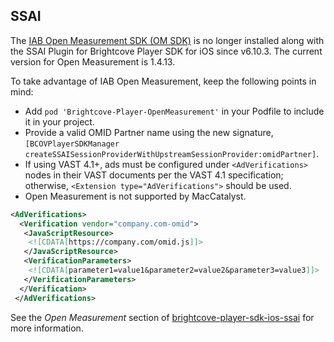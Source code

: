 SSAI
--------------

The [IAB Open Measurement SDK (OM SDK)](https://iabtechlab.com/standards/open-measurement-sdk/) is no longer installed along with the SSAI Plugin for Brightcove Player SDK for iOS since v6.10.3.
The current version for Open Measurement is 1.4.13.

To take advantage of IAB Open Measurement, keep the following points in mind:

* Add `pod 'Brightcove-Player-OpenMeasurement'` in your Podfile to include it in your project.
* Provide a valid OMID Partner name using the new signature, `[BCOVPlayerSDKManager createSSAISessionProviderWithUpstreamSessionProvider:omidPartner]`.
* If using VAST 4.1+, ads must be configured under `<AdVerifications>` nodes in their VAST documents per the VAST 4.1 specification; otherwise, `<Extension type="AdVerifications">` should be used.
* Open Measurement is not supported by MacCatalyst.

```xml
<AdVerifications>
  <Verification vendor="company.com-omid">
   <JavaScriptResource>
    <![CDATA[https://company.com/omid.js]]>
   </JavaScriptResource>
   <VerificationParameters>
    <![CDATA[parameter1=value1&parameter2=value2&parameter3=value3]]>
   </VerificationParameters>
  </Verification>
 </AdVerifications>
 ```

See the *Open Measurement* section of [brightcove-player-sdk-ios-ssai](https://github.com/brightcove/brightcove-player-sdk-ios-ssai#OpenMeasurement) for more information.
